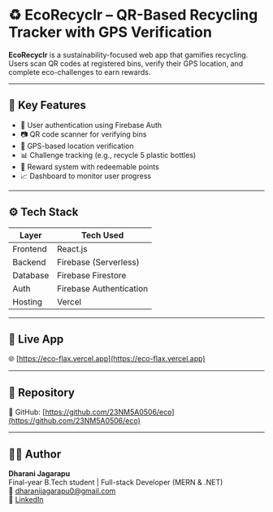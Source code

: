 # ♻️ EcoRecyclr – QR-Based Recycling Tracker with GPS Verification

**EcoRecyclr** is a sustainability-focused web app that gamifies recycling.  
Users scan QR codes at registered bins, verify their GPS location, and complete eco-challenges to earn rewards.

---

## 🌟 Key Features

- 🔐 User authentication using Firebase Auth
- 📷 QR code scanner for verifying bins
- 📍 GPS-based location verification
- 📊 Challenge tracking (e.g., recycle 5 plastic bottles)
- 🎁 Reward system with redeemable points
- 📈 Dashboard to monitor user progress

---

## ⚙️ Tech Stack

| Layer        | Tech Used              |
|--------------|------------------------|
| Frontend     | React.js               |
| Backend      | Firebase (Serverless)  |
| Database     | Firebase Firestore     |
| Auth         | Firebase Authentication |
| Hosting      | Vercel                 |

---

## 🚀 Live App

🌐 [https://eco-flax.vercel.app](https://eco-flax.vercel.app)

---

## 📂 Repository

📎 GitHub: [https://github.com/23NM5A0506/eco](https://github.com/23NM5A0506/eco)

---

## 🙋‍♂️ Author

**Dharani Jagarapu**  
Final-year B.Tech student | Full-stack Developer (MERN & .NET)  
📧 dharanijagarapu0@gmail.com  
🔗 [LinkedIn](https://www.linkedin.com/in/dharani-jagarapu-096b74338/) 

